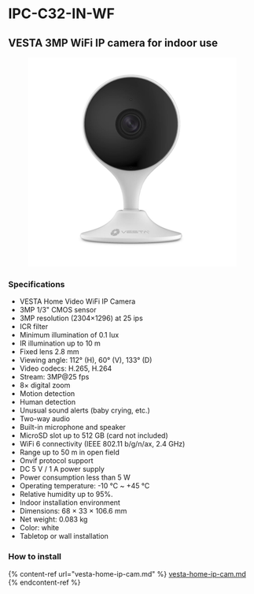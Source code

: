 # IPC-C32-IN-WF

## VESTA 3MP WiFi IP camera for indoor use

<figure><img src="../.gitbook/assets/image.png" alt=""><figcaption></figcaption></figure>

### Specifications

* VESTA Home Video WiFi IP Camera
* 3MP 1/3" CMOS sensor
* 3MP resolution (2304×1296) at 25 ips
* ICR filter
* Minimum illumination of 0.1 lux
* IR illumination up to 10 m
* Fixed lens 2.8 mm
* Viewing angle: 112° (H), 60° (V), 133° (D)
* Video codecs: H.265, H.264
* Stream: 3MP@25 fps
* 8× digital zoom
* Motion detection
* Human detection
* Unusual sound alerts (baby crying, etc.)
* Two-way audio
* Built-in microphone and speaker
* MicroSD slot up to 512 GB (card not included)
* WiFi 6 connectivity (IEEE 802.11 b/g/n/ax, 2.4 GHz)
* Range up to 50 m in open field
* Onvif protocol support
* DC 5 V / 1 A power supply
* Power consumption less than 5 W
* Operating temperature: -10 °C \~ +45 °C
* Relative humidity up to 95%.
* Indoor installation environment
* Dimensions: 68 × 33 × 106.6 mm
* Net weight: 0.083 kg
* Color: white
* Tabletop or wall installation

### How to install

{% content-ref url="vesta-home-ip-cam.md" %}
[vesta-home-ip-cam.md](vesta-home-ip-cam.md)
{% endcontent-ref %}
